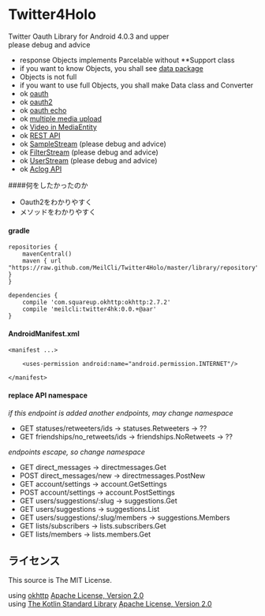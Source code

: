 # Twitter4Holo
Twitter Oauth Library for Android 4.0.3 and upper  
please debug and advice 

* response Objects implements Parcelable without **Support class
* if you want to know Objects, you shall see [data package](https://github.com/MeilCli/Twitter4HK/tree/master/library/src/main/kotlin/com/twitter/meil_mitu/twitter4hk/data)
* Objects is not full
* if you want to use full Objects, you shall make Data class and Converter
* ok [oauth](https://dev.twitter.com/oauth/3-legged)
* ok [oauth2](https://dev.twitter.com/oauth/application-only)
* ok [oauth echo](https://dev.twitter.com/oauth/echo)
* ok [multiple media upload](https://dev.twitter.com/rest/public/uploading-media)
* ok [Video in MediaEntity](https://blog.twitter.com/2015/now-on-twitter-group-direct-messages-and-mobile-video-capture)
* ok [REST API](https://dev.twitter.com/rest/public)
* ok [SampleStream](https://dev.twitter.com/streaming/reference/get/statuses/sample) (please debug and advice)
* ok [FilterStream](https://dev.twitter.com/streaming/reference/post/statuses/filter) (please debug and advice)
* ok [UserStream](https://dev.twitter.com/streaming/reference/get/user) (please debug and advice)
* ok [Aclog API](http://aclog.koba789.com/about/api)

####何をしたかったのか
* Oauth2をわかりやすく
* メソッドをわかりやすく

#### gradle
	repositories {
	    mavenCentral()
	    maven { url "https://raw.github.com/MeilCli/Twitter4Holo/master/library/repository" }
	}
	
	dependencies {
		compile 'com.squareup.okhttp:okhttp:2.7.2'
		compile 'meilcli:twitter4hk:0.0.+@aar'
	}

#### AndroidManifest.xml
	<manifest ...>
	
		<uses-permission android:name="android.permission.INTERNET"/>
	
	</manifest>

#### replace API namespace
*if this endpoint is added another endpoints, may change namespace*

* GET statuses/retweeters/ids → statuses.Retweeters → ??
* GET friendships/no_retweets/ids → friendships.NoRetweets → ??

*endpoints escape, so change namespace*

* GET direct_messages → directmessages.Get
* POST direct_messages/new → directmessages.PostNew
* GET account/settings → account.GetSettings
* POST account/settings → account.PostSettings
* GET users/suggestions/:slug → suggestions.Get
* GET users/suggestions → suggestions.List
* GET users/suggestions/:slug/members → suggestions.Members
* GET lists/subscribers → lists.subscribers.Get
* GET lists/members → lists.members.Get

ライセンス
----------

This source is The MIT License.

using [okhttp](https://github.com/square/okhttp) [Apache License, Version 2.0](http://www.apache.org/licenses/LICENSE-2.0)  
using [The Kotlin Standard Library](https://github.com/JetBrains/kotlin/tree/master/libraries/stdlib) [Apache License, Version 2.0]((http://www.apache.org/licenses/LICENSE-2.0))


